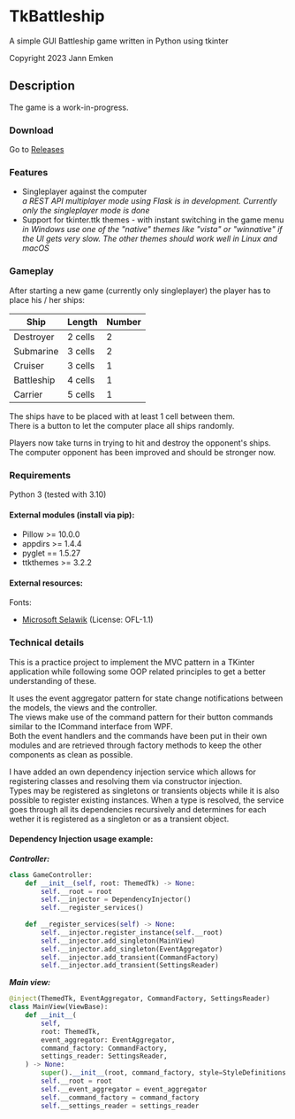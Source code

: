 # TkBattleship
A simple GUI Battleship game written in Python using tkinter

Copyright 2023 Jann Emken

## Description
The game is a work-in-progress.

### Download
Go to [Releases](https://github.com/q-g-j/TkBattleship/releases)

### Features
- Singleplayer against the computer<br/>
  *a REST API multiplayer mode using Flask is in development. Currently only the singleplayer mode is done*
- Support for tkinter.ttk themes - with instant switching in the game menu</br>
  *in Windows use one of the "native" themes like "vista" or "winnative" if the UI gets very slow. The other themes should work well in Linux and macOS*

### Gameplay
After starting a new game (currently only singleplayer) the player has to place his / her ships:

| Ship       | Length  | Number |
|------------|---------|--------|
| Destroyer  | 2 cells | 2      |
| Submarine  | 3 cells | 2      |
| Cruiser    | 3 cells | 1      |
| Battleship | 4 cells | 1      |
| Carrier    | 5 cells | 1      |

The ships have to be placed with at least 1 cell between them.</br>
There is a button to let the computer place all ships randomly.

Players now take turns in trying to hit and destroy the opponent's ships.</br>
The computer opponent has been improved and should be stronger now.

### Requirements
Python 3 (tested with 3.10)

#### External modules (install via pip):
- Pillow >= 10.0.0
- appdirs >= 1.4.4
- pyglet == 1.5.27
- ttkthemes >= 3.2.2

#### External resources:
Fonts:
- [Microsoft Selawik](https://github.com/microsoft/Selawik) (License: OFL-1.1)

### Technical details
This is a practice project to implement the MVC pattern in a TKinter application while following some OOP related principles to get a better understanding of these.

It uses the event aggregator pattern for state change notifications between the models, the views and the controller.</br>
The views make use of the command pattern for their button commands similar to the ICommand interface from WPF.</br>
Both the event handlers and the commands have been put in their own modules and are retrieved through factory methods to keep the other components as clean as possible.</br>

I have added an own dependency injection service which allows for registering classes and resolving them via constructor injection.</br>
Types may be registered as singletons or transients objects while it is also possible to register existing instances. When a type is resolved, the service goes through all its dependencies recursively and determines for each wether it is registered as a singleton or as a transient object.

#### Dependency Injection usage example:
***Controller:***
```python
class GameController:
    def __init__(self, root: ThemedTk) -> None:
        self.__root = root
        self.__injector = DependencyInjector()
        self.__register_services()
    
    def __register_services(self) -> None:
        self.__injector.register_instance(self.__root)
        self.__injector.add_singleton(MainView)
        self.__injector.add_singleton(EventAggregator)
        self.__injector.add_transient(CommandFactory)
        self.__injector.add_transient(SettingsReader)
```

***Main view:***
```python
@inject(ThemedTk, EventAggregator, CommandFactory, SettingsReader)
class MainView(ViewBase):
    def __init__(
        self,
        root: ThemedTk,
        event_aggregator: EventAggregator,
        command_factory: CommandFactory,
        settings_reader: SettingsReader,
    ) -> None:
        super().__init__(root, command_factory, style=StyleDefinitions.MAIN_VIEW_FRAME, padding=20)
        self.__root = root
        self.__event_aggregator = event_aggregator
        self.__command_factory = command_factory
        self.__settings_reader = settings_reader
```
